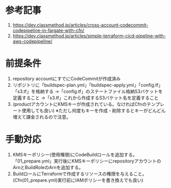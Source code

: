 # 参考記事
1. https://dev.classmethod.jp/articles/cross-account-codecommit-codepipeline-in-fargate-with-cfn/
2. https://dev.classmethod.jp/articles/simple-terraform-cicd-pipeline-with-aws-codepipeline/

# 前提条件
1. repository accountにすでにCodeCommitが作成済み
2. リポジトリに「buildspec-plan.yml」「buildspec-apply.yml」「config.tf」「s3.tf」を格納する
    →「config.tf」のステートファイル格納S3バケットを定義すること
    →「s3.tf」これから作成するS3バケット名を定義すること
3. (productアカウントにKMSキーが作成されている。なければCfnのテンプレート使用しても良い)
※ただし何度もキーを作成・削除するとキーがどんどん増えて課金されるので注意。

# 手動対応
1. KMSキーポリシー(使用権限)にCodeBuildロールを追加する。
   「01_prepare.yml」実行後にKMSキーポリシーにrepositoryアカウントのArnとBuildRoleのArnを追加する。
2. BuildロールにTerraformで作成するリソースの権限を与えること。
   (Cfn(01_prepare.yml)実行前にIAMポリシーを書き換えでも良い)